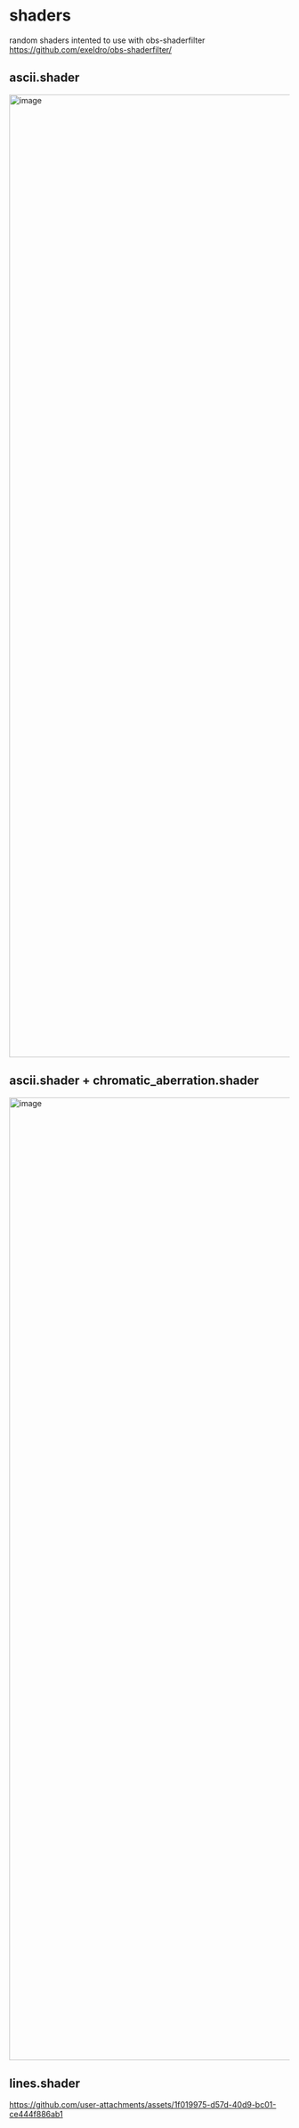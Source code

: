 # shaders
random shaders intented to use with obs-shaderfilter https://github.com/exeldro/obs-shaderfilter/

## ascii.shader
<img width="1728" alt="image" src="https://github.com/user-attachments/assets/02cf1d93-787b-4799-bb10-28fa442fdb00" />

## ascii.shader + chromatic_aberration.shader
<img width="1728" alt="image" src="https://github.com/user-attachments/assets/b57433e1-703d-4607-89ee-bd2361defe3f" />

## lines.shader
https://github.com/user-attachments/assets/1f019975-d57d-40d9-bc01-ce444f886ab1

